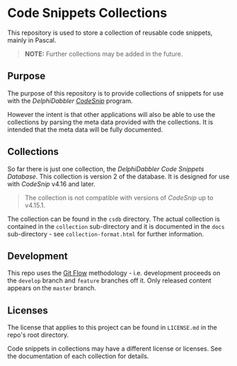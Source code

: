 # Code Snippets Collections

This repository is used to store a collection of reusable code snippets, mainly in Pascal.

> **NOTE:** Further collections may be added in the future.

## Purpose

The purpose of this repository is to provide collections of snippets for use with the _DelphiDabbler [CodeSnip](https://github.com/delphidabbler/codesnip)_ program.

However the intent is that other applications will also be able to use the collections by parsing the meta data provided with the collections. It is intended that the meta data will be fully documented.

## Collections

So far there is just one collection, the _DelphiDabbler Code Snippets Database_. This collection is version 2 of the database. It is designed for use with _CodeSnip_ v4.16 and later.

> The collection is not compatible with versions of _CodeSnip_ up to v4.15.1.

The collection can be found in the `csdb` directory. The actual collection is contained in the `collection` sub-directory and it is documented in the `docs` sub-directory - see `collection-format.html` for further information.

## Development

This repo uses the [Git Flow](http://nvie.com/posts/a-successful-git-branching-model/) methodology - i.e. development proceeds on the `develop` branch and `feature` branches off it. Only released content appears on the `master` branch.

## Licenses

The license that applies to this project can be found in `LICENSE.md` in the repo's root directory.

Code snippets in collections may have a different license or licenses. See the documentation of each collection for details.
